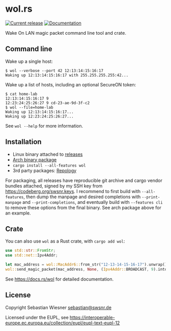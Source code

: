 # wol.rs

[![Current release](https://img.shields.io/crates/v/wol.svg)][crates]
[![Documentation](https://docs.rs/wol/badge.svg)][docs]

Wake On LAN magic packet command line tool and crate.

[crates]: https://crates.io/crates/wol
[docs]: https://docs.rs/wol

## Command line

Wake up a single host:

```console
$ wol --verbose --port 42 12:13:14:15:16:17
Waking up 12:13:14:15:16:17 with 255.255.255.255:42...
```

Wake up a list of hosts, including an optional SecureON token:

```
$ cat home-lab
12:13:14:15:16:17 9
12:23:24:25:26:27 9 cd-23-ae-9d-3f-c2
$ wol --file=home-lab
Waking up 12:13:14:15:16:17...
Waking up 12:23:24:25:26:27...
```

See `wol --help` for more information.

## Installation

- Linux binary attached to [releases](https://codeberg.org/swsnr/wol.rs/releases)
- [Arch binary package](https://build.opensuse.org/package/show/home:swsnr/wol-rs)
- `cargo install --all-features wol`
- 3rd party packages: [Repology](https://repology.org/project/wol-rs/versions)

For packaging, all releases have reproducible git archive and cargo vendor
bundles attached, signed by my SSH key from <https://codeberg.org/swsnr.keys>.
I recommend to first build with `--all-features`, then dump the manpage and
desired completions with `--print-manpage` and `--print-completions`, and
eventually build with `--features cli` to remove these options from the final
binary. See arch package above for an example.

## Crate

You can also use `wol` as a Rust crate, with `cargo add wol`:

```rust
use std::str::FromStr;
use std::net::Ipv4Addr;

let mac_address = wol::MacAddr6::from_str("12-13-14-15-16-17").unwrap();
wol::send_magic_packet(mac_address, None, (Ipv4Addr::BROADCAST, 9).into()).unwrap();
```

See <https://docs.rs/wol> for detailed documentation.

## License

Copyright Sebastian Wiesner <sebastian@swsnr.de>

Licensed under the EUPL, see <https://interoperable-europe.ec.europa.eu/collection/eupl/eupl-text-eupl-12>

